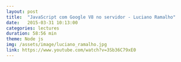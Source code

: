 ```yaml
---
layout: post
title:  "JavaScript com Google V8 no servidor - Luciano Ramalho"
date:   2015-03-31 10:13:00
categories: lectures
duration: 58:56 min
theme: Node js
img: /assets/image/luciano_ramalho.jpg
link: https://www.youtube.com/watch?v=3Sb36C79xE0
---
```

